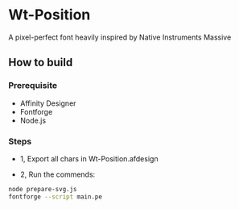 # Wt-Position

A pixel-perfect font heavily inspired by Native Instruments Massive

## How to build

### Prerequisite

- Affinity Designer
- Fontforge
- Node.js

### Steps

- 1, Export all chars in Wt-Position.afdesign

- 2, Run the commends:

```sh
node prepare-svg.js
fontforge --script main.pe
```
